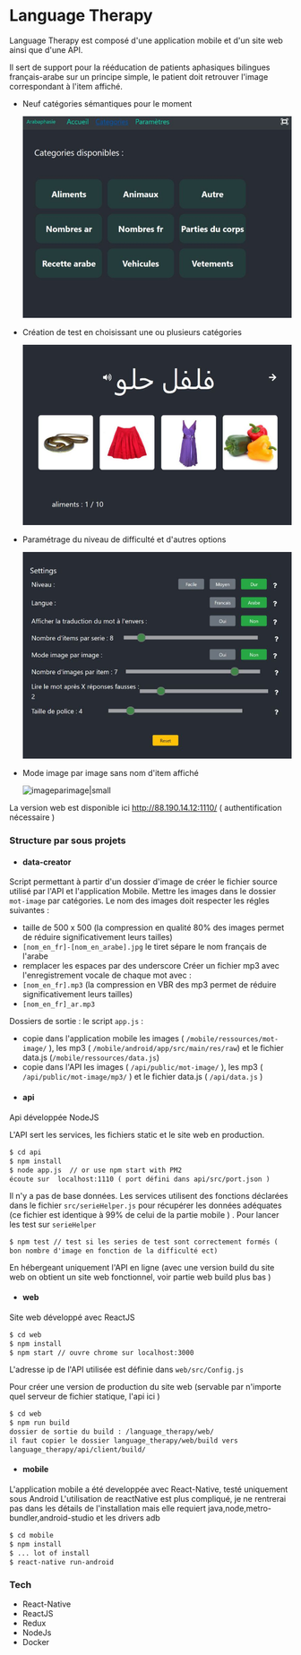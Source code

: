 # Language Therapy

Language Therapy est composé d'une application mobile et d'un site web ainsi que d'une API.

Il sert de support pour la rééducation de patients aphasiques bilingues français-arabe sur un principe simple, le patient doit retrouver l'image correspondant à l'item affiché.

- Neuf catégories sémantiques pour le moment

  ![Categories|small](readme/web-categories.jpg?raw=true )
  
- Création de test en choisissant une ou plusieurs catégories

  ![Test exemple|small](readme/web-testa.jpg?raw=true ) 
  
- Paramétrage du niveau de difficulté et d'autres options

  ![parametres|small](readme/web-parametres.jpg?raw=true) 
  
- Mode image par image sans nom d'item affiché
  
  ![imageparimage|small](readme/readme/web-imageparimage.jpg?raw=true )

La version web est disponible ici http://88.190.14.12:1110/ ( authentification nécessaire )

### Structure par sous projets

* #### data-creator

Script permettant à partir d'un dossier d'image de créer le fichier source utilisé par l'API et l'application Mobile.
Mettre les images dans le dossier `mot-image` par catégories. Le nom des images doit respecter les régles suivantes :

- taille de 500 x 500 (la compression en qualité 80% des images permet de réduire significativement leurs tailles)
- `[nom_en_fr]-[nom_en_arabe].jpg` le tiret sépare le nom français de l'arabe
- remplacer les espaces par des underscore
  Créer un fichier mp3 avec l'enregistrement vocale de chaque mot avec :
- `[nom_en_fr].mp3` (la compression en VBR des mp3 permet de réduire significativement leurs tailles)
- `[nom_en_fr]_ar.mp3`

Dossiers de sortie :
le script `app.js` :

- copie dans l'application mobile les images ( `/mobile/ressources/mot-image/` ), les mp3 ( `/mobile/android/app/src/main/res/raw`) et le fichier data.js (`/mobile/ressources/data.js`)
- copie dans l'API les images ( `/api/public/mot-image/` ), les mp3 ( `/api/public/mot-image/mp3/` ) et le fichier data.js ( `/api/data.js` )

* #### api

Api développée NodeJS

L'API sert les services, les fichiers static et le site web en production.

```
$ cd api
$ npm install
$ node app.js  // or use npm start with PM2
écoute sur  localhost:1110 ( port défini dans api/src/port.json )
```

Il n'y a pas de base données. Les services utilisent des fonctions déclarées dans le fichier `src/serieHelper.js` pour récupérer les données adéquates  (ce fichier est identique à 99% de celui de la partie mobile ) .
Pour lancer les test sur `serieHelper`
```
$ npm test // test si les series de test sont correctement formés ( bon nombre d'image en fonction de la difficulté ect)
```

En hébergeant uniquement l'API en ligne (avec une version build du site web on obtient un site web fonctionnel, voir partie web build plus bas )


* #### web

Site web développé avec ReactJS

```
$ cd web
$ npm install
$ npm start // ouvre chrome sur localhost:3000
```

L'adresse ip de l'API utilisée est définie dans `web/src/Config.js`    


Pour créer une version de production du site web (servable par n'importe quel serveur de fichier statique, l'api ici )
```
$ cd web
$ npm run build
dossier de sortie du build : /language_therapy/web/ 
il faut copier le dossier language_therapy/web/build vers language_therapy/api/client/build/

```



* #### mobile

L'application mobile a été developpée avec React-Native, testé uniquement sous Android
L'utilisation de reactNative est plus compliqué, je ne rentrerai pas dans les détails de l'installation mais elle requiert java,node,metro-bundler,android-studio et les drivers adb 

```
$ cd mobile
$ npm install
$ ... lot of install
$ react-native run-android
```

### Tech

- React-Native
- ReactJS
- Redux
- NodeJs
- Docker

